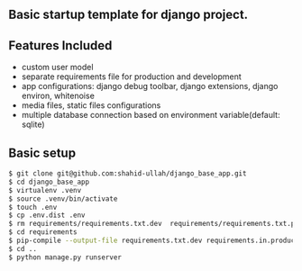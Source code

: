 ## Basic startup template for django project.

## Features Included

- custom user model
- separate requirements file for production and development
- app configurations: django debug toolbar, django extensions, django environ, whitenoise
- media files, static files configurations
- multiple database connection based on environment variable(default: sqlite)

## Basic setup

```sh
$ git clone git@github.com:shahid-ullah/django_base_app.git
$ cd django_base_app
$ virtualenv .venv
$ source .venv/bin/activate
$ touch .env
$ cp .env.dist .env
$ rm requirements/requirements.txt.dev  requirements/requirements.txt.production
$ cd requirements
$ pip-compile --output-file requirements.txt.dev requirements.in.production requirements.in.dev
$ cd ..
$ python manage.py runserver
```
